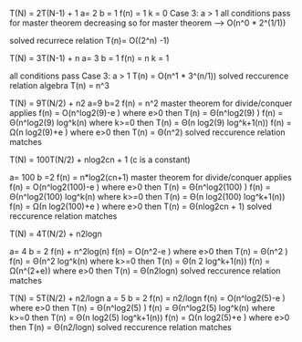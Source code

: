 T(N) = 2T(N-1) + 1
a= 2
b = 1
f(n) = 1
k = 0
Case 3: a > 1
all conditions pass for master theorem decreasing
so for master theorem --> O(n^0  * 2^(1/1))

solved recurrece relation T(n)= O((2^n) -1)

T(N) = 3T(N-1) + n
a= 3
b = 1
f(n) = n
k = 1

all conditions pass
Case 3: a > 1
T(n) = O(n^1 * 3^(n/1)) 
solved reccurence relation algebra T(n) = n^3


T(N) = 9T(N/2) + n2
a=9
b=2
f(n) = n^2
master theorem for divide/conquer applies
f(n) = O(n^log2(9)-e ) where e>0 then T(n) = Θ(n^log2(9) )
f(n) = Θ(n^log2(9) log^k(n) where k>=0 then T(n) = Θ(n log2(9) log^k+1(n))
f(n) = Ω(n log2(9)+e ) where e>0 then T(n) = Θ(n^2)
solved reccurence relation matches


T(N) = 100T(N/2) + nlog2cn + 1  (c is a constant)

a= 100
b =2
f(n) = n*log2(cn+1)
master theorem for divide/conquer applies
f(n) = O(n^log2(100)-e ) where e>0 then T(n) = Θ(n^log2(100) )
f(n) = Θ(n^log2(100) log^k(n) where k>=0 then T(n) = Θ(n log2(100) log^k+1(n))
f(n) = Ω(n log2(100)+e ) where e>0 then T(n) = Θ(nlog2cn + 1)
solved reccurence relation matches

T(N) = 4T(N/2) + n2logn

a= 4
b = 2
f(n)  + n^2log(n)
f(n) = O(n^2-e ) where e>0 then T(n) = Θ(n^2 )
f(n) = Θ(n^2 log^k(n) where k>=0 then T(n) = Θ(n 2 log^k+1(n))
f(n) = Ω(n^(2+e)) where e>0 then T(n) = Θ(n2logn)
solved reccurence relation matches


T(N) = 5T(N/2) + n2/logn
a = 5
b = 2
f(n) = n2/logn
f(n) = O(n^log2(5)-e ) where e>0 then T(n) = Θ(n^log2(5) )
f(n) = Θ(n^log2(5) log^k(n) where k>=0 then T(n) = Θ(n log2(5) log^k+1(n))
f(n) = Ω(n log2(5)+e ) where e>0 then T(n) = Θ(n2/logn)
solved reccurence relation matches